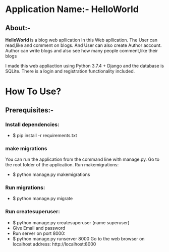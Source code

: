 # Application Name:- HelloWorld
       
## About:-

<b> HelloWorld </b> is a blog web apllication In this Web apllication. The User can read,like and comment on blogs.
 And User can also create Author account. Author can write blogs and also see how many people comment,like their blogs  

I made this web appliaction using Python 3.7.4 + Django and the database is SQLite. 
There is a login and registration functionality included.

# How To Use?
 
## Prerequisites:-
### Install dependencies:
* $ pip install -r requirements.txt

### make migrations
You can run the application from the command line with manage.py. Go to the root folder of the application.
Run makemigrations:
* $ python manage.py makemigrations
 
### Run migrations:
* $ python manage.py migrate
 
### Run createsuperuser:
* $ python manage.py createsuperuser (name superuser)
* Give Email and password
* Run server on port 8000:
* $ python manage.py runserver 8000 
 Go to the web browser on localhost address:
   http://localhost:8000
 
 
 
 
 
